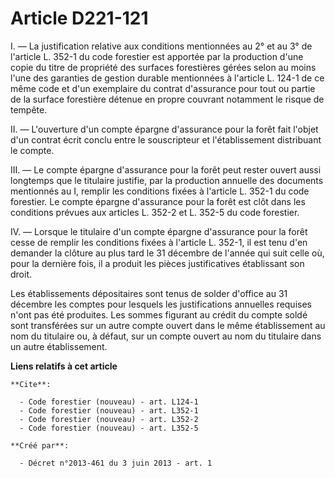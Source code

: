 # Article D221-121

I. ― La justification relative aux conditions mentionnées au 2° et au 3° de l'article L. 352-1 du code forestier est apportée
par la production d'une copie du titre de propriété des surfaces forestières gérées selon au moins l'une des garanties de
gestion durable mentionnées à l'article L. 124-1 de ce même code et d'un exemplaire du contrat d'assurance pour tout ou
partie de la surface forestière détenue en propre couvrant notamment le risque de tempête. 

II. ― L'ouverture d'un compte épargne d'assurance pour la forêt fait l'objet d'un contrat écrit conclu entre le souscripteur
et l'établissement distribuant le compte. 

III. ― Le compte épargne d'assurance pour la forêt peut rester ouvert aussi longtemps que le titulaire justifie, par la
production annuelle des documents mentionnés au I, remplir les conditions fixées à l'article L. 352-1 du code forestier. Le
compte épargne d'assurance pour la forêt est clôt dans les conditions prévues aux articles L. 352-2 et L. 352-5 du code
forestier. 

IV. ― Lorsque le titulaire d'un compte épargne d'assurance pour la forêt cesse de remplir les conditions fixées à l'article
L. 352-1, il est tenu d'en demander la clôture au plus tard le 31 décembre de l'année qui suit celle où, pour la dernière
fois, il a produit les pièces justificatives établissant son droit. 

Les établissements dépositaires sont tenus de solder d'office au 31 décembre les comptes pour lesquels les justifications
annuelles requises n'ont pas été produites. Les sommes figurant au crédit du compte soldé sont transférées sur un autre
compte ouvert dans le même établissement au nom du titulaire ou, à défaut, sur un compte ouvert au nom du titulaire dans un
autre établissement.

**Liens relatifs à cet article**

	**Cite**:

	  - Code forestier (nouveau) - art. L124-1
	  - Code forestier (nouveau) - art. L352-1
	  - Code forestier (nouveau) - art. L352-2
	  - Code forestier (nouveau) - art. L352-5

	**Créé par**:

	  - Décret n°2013-461 du 3 juin 2013 - art. 1
